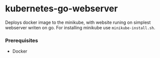 # kubernetes-go-webserver

Deploys docker image to the minikube, with website runing on simplest webserver writen on go.
For installing minikube use `minikube-install.sh`.

### Prerequisites

- Docker
